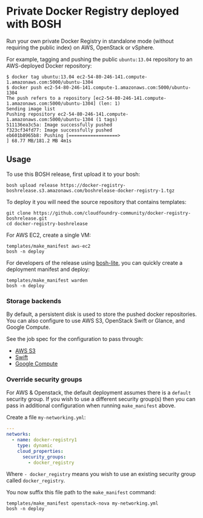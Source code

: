 Private Docker Registry deployed with BOSH
==========================================

Run your own private Docker Registry in standalone mode (without requiring the public index) on AWS, OpenStack or vSphere.

For example, tagging and pushing the public `ubuntu:13.04` repository to an AWS-deployed Docker repository:

```
$ docker tag ubuntu:13.04 ec2-54-80-246-141.compute-1.amazonaws.com:5000/ubuntu-1304
$ docker push ec2-54-80-246-141.compute-1.amazonaws.com:5000/ubuntu-1304
The push refers to a repository [ec2-54-80-246-141.compute-1.amazonaws.com:5000/ubuntu-1304] (len: 1)
Sending image list
Pushing repository ec2-54-80-246-141.compute-1.amazonaws.com:5000/ubuntu-1304 (1 tags)
511136ea3c5a: Image successfully pushed
f323cf34fd77: Image successfully pushed
eb601b8965b8: Pushing [==================>                                ] 68.77 MB/181.2 MB 4m1s
```

Usage
-----

To use this BOSH release, first upload it to your bosh:

```
bosh upload release https://docker-registry-boshrelease.s3.amazonaws.com/boshrelease-docker-registry-1.tgz
```

To deploy it you will need the source repository that contains templates:

```
git clone https://github.com/cloudfoundry-community/docker-registry-boshrelease.git
cd docker-registry-boshrelease
```

For AWS EC2, create a single VM:

```
templates/make_manifest aws-ec2
bosh -n deploy
```

For developers of the release using [bosh-lite](https://github.com/cloudfoundry/bosh-lite), you can quickly create a deployment manifest and deploy:

```
templates/make_manifest warden
bosh -n deploy
```

### Storage backends

By default, a persistent disk is used to store the pushed docker repositories. You can also configure to use AWS S3, OpenStack Swift or Glance, and Google Compute.

See the job spec for the configuration to pass through:

- [AWS S3](https://github.com/cloudfoundry-community/docker-registry-boshrelease/blob/master/jobs/docker_registry/spec#L35-L46)
- [Swift](https://github.com/cloudfoundry-community/docker-registry-boshrelease/blob/master/jobs/docker_registry/spec#L48-L59)
- [Google Compute](https://github.com/cloudfoundry-community/docker-registry-boshrelease/blob/master/jobs/docker_registry/spec#L61-L67)

### Override security groups

For AWS & Openstack, the default deployment assumes there is a `default` security group. If you wish to use a different security group(s) then you can pass in additional configuration when running `make_manifest` above.

Create a file `my-networking.yml`:

```yaml
---
networks:
  - name: docker-registry1
    type: dynamic
    cloud_properties:
      security_groups:
        - docker_registry
```

Where `- docker_registry` means you wish to use an existing security group called `docker_registry`.

You now suffix this file path to the `make_manifest` command:

```
templates/make_manifest openstack-nova my-networking.yml
bosh -n deploy
```
